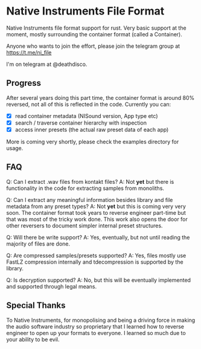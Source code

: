# Native Instruments File Format

Native Instruments file format support for rust. Very basic support at the moment, mostly surrounding the container format (called a Container).

Anyone who wants to join the effort, please join the telegram group at https://t.me/ni_file

I'm on telegram at @deathdisco.

## Progress

After several years doing this part time, the container format is around 80% reversed, not all of this is reflected in the code. Currently you can:

- [x] read container metadata (NISound version, App type etc)
- [x] search / traverse container hierarchy with inspection
- [x] access inner presets (the actual raw preset data of each app)

More is coming very shortly, please check the examples directory for usage.


## FAQ

Q: Can I extract .wav files from kontakt files?
A: Not **yet** but there is functionality in the code for extracting samples from monoliths.

Q: Can I extract any meaningful information besides library and file metadata from any preset types?
A: Not **yet** but this is coming very very soon. The container format took years to reverse engineer part-time but that was most of the tricky work done. This work also opens the door for other reversers to document simpler internal preset structures.

Q: Will there be write support?
A: Yes, eventually, but not until reading the majority of files are done.

Q: Are compressed samples/presets supported?
A: Yes, files mostly use FastLZ compression internally and tdecompression is supported by the library.

Q: Is decryption supported?
A: No, but this will be eventually implemented and supported through legal means.

## Special Thanks

To Native Instruments, for monopolising and being a driving force in making the audio software industry so proprietary that I learned how to reverse engineer to open up your formats to everyone. I learned so much due to your ability to be evil.
